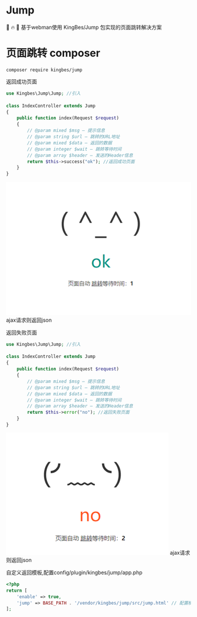 # Jump
🚀 🔥 🌈 基于webman使用 KingBes/Jump 包实现的页面跳转解决方案
# 页面跳转 composer
```shell
composer require kingbes/jump
```

返回成功页面
```php
use Kingbes\Jump\Jump; //引入

class IndexController extends Jump
{
    public function index(Request $request)
    {
        // @param mixed $msg — 提示信息
        // @param string $url — 跳转的URL地址
        // @param mixed $data — 返回的数据
        // @param integer $wait — 跳转等待时间
        // @param array $header — 发送的Header信息
        return $this->success("ok"); //返回成功页面
    }
}
```
![alt 成功页面](/截图success.png)
ajax请求则返回json

返回失败页面
```php
use Kingbes\Jump\Jump; //引入

class IndexController extends Jump
{
    public function index(Request $request)
    {
        // @param mixed $msg — 提示信息
        // @param string $url — 跳转的URL地址
        // @param mixed $data — 返回的数据
        // @param integer $wait — 跳转等待时间
        // @param array $header — 发送的Header信息
        return $this->error("no"); //返回失败页面
    }
}
```
![alt 失败页面](/截图error.png)
ajax请求则返回json

自定义返回模板,配置config/plugin/kingbes/jump/app.php
```php
<?php
return [
    'enable' => true,
    'jump' => BASE_PATH . '/vendor/kingbes/jump/src/jump.html' // 配置模板
];
```
